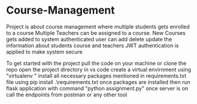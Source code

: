 # Course-Management
Project is about course management
where multiple students gets enrolled to a course
Multiple Teachers can be assigned to a course.
New Courses gets added to system
authenticated user can add delete update the information about students course and teachers
JWT authentication is applied to make system secure


To get started with the project 
pull the code on your machine or clone the repo
open the project directory in vs code
create a virtual envirnment using "virtualenv <envname>"
install all necessary packages mentioned in requirements.txt file using pip install .\requirements.txt
once packages are installed then run flask application with command "python assignment.py"
once server is on call the endpoints from postman or any other tool

